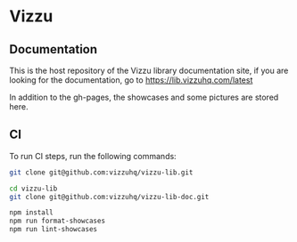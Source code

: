 # Vizzu

## Documentation

This is the host repository of the Vizzu library documentation site, if you are
looking for the documentation, go to https://lib.vizzuhq.com/latest

In addition to the gh-pages, the showcases and some pictures are stored here.

## CI

To run CI steps, run the following commands:

```sh
git clone git@github.com:vizzuhq/vizzu-lib.git

cd vizzu-lib
git clone git@github.com:vizzuhq/vizzu-lib-doc.git

npm install
npm run format-showcases
npm run lint-showcases
```
